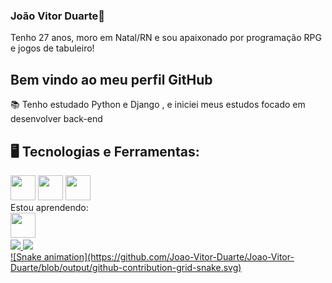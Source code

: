 ### João Vitor Duarte👋
Tenho 27 anos, moro em Natal/RN e sou apaixonado por programação RPG e jogos de tabuleiro! 
## Bem vindo ao meu perfil GitHub 
📚 Tenho estudado Python e Django , e iniciei meus estudos focado em desenvolver back-end
## 🖥️ Tecnologias e Ferramentas:
<div>
<img src="https://cdn.jsdelivr.net/gh/devicons/devicon@latest/icons/csharp/csharp-original.svg" width="40" height="40"/>
<img src="https://cdn.jsdelivr.net/gh/devicons/devicon@latest/icons/lua/lua-original.svg"  width="40" height="40"/>
<img src="https://cdn.jsdelivr.net/gh/devicons/devicon@latest/icons/python/python-original-wordmark.svg"  width="40" height="40"/>
</div>
Estou aprendendo:
<div>
<img src="https://cdn.jsdelivr.net/gh/devicons/devicon@latest/icons/django/django-plain-wordmark.svg" width="40" height="40" background-color=white />
</div>
<div>
<a href="https://github.com/Joao-Vitor-Duarte">
<img loading="lazy" height="180em" src="https://github-readme-stats.vercel.app/api/top-langs/?username=Joao-Vitor-Duarte&layout=compact&langs_count=7&theme=dracula"/>
<img loading="lazy" height="180em" src="https://github-readme-stats.vercel.app/api?username=Joao-Vitor-Duarte&show_icons=true&theme=dracula&include_all_commits=true&count_private=true"/>
</div>
![Snake animation](https://github.com/Joao-Vitor-Duarte/Joao-Vitor-Duarte/blob/output/github-contribution-grid-snake.svg)
